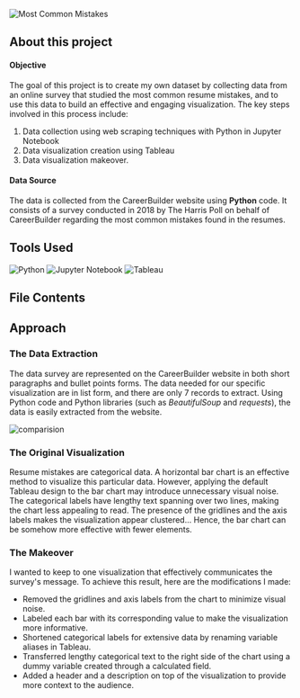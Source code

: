 ![Most Common Mistakes](https://github.com/chanronnie/Tableau_Most_Common_CV_Mistakes/assets/121308347/07310181-f298-4943-8c1b-8325f2d4651b)
## About this project

#### Objective

The goal of this project is to create my own dataset by collecting data from an online survey that studied the most common resume mistakes, and to use this data to build an effective and engaging visualization. The key steps involved in this process include:

1. Data collection using web scraping techniques with Python in Jupyter Notebook
2. Data visualization creation using Tableau
3. Data visualization makeover.

#### Data Source

The data is collected from the CareerBuilder website using **Python** code. It consists of a survey conducted in 2018 by The Harris Poll on behalf of CareerBuilder regarding the most common mistakes found in the resumes.

## Tools Used
![Python](https://img.shields.io/badge/Python-14354C?style=for-the-badge&logo=python&logoColor=white)
 ![Jupyter Notebook](https://img.shields.io/badge/jupyter-%23FA0F00.svg?style=for-the-badge&logo=jupyter&logoColor=white)
 ![Tableau](https://img.shields.io/badge/Tableau-E97627?style=for-the-badge&logo=Tableau&logoColor=white)

## File Contents

## Approach

### The Data Extraction

The data survey are represented on the CareerBuilder website in both short paragraphs and bullet points forms. The data needed for our specific visualization are in list form, and there are only 7 records to extract. Using Python code and Python libraries (such as *BeautifulSoup* and *requests*), the data is easily extracted from the website.




![comparision](https://github.com/chanronnie/Tableau_Most_Common_CV_Mistakes/assets/121308347/4fd2a8f8-a0ca-436a-84a6-0e7ed5b0a29a)

### The Original Visualization

Resume mistakes are categorical data. A horizontal bar chart is an effective method to visualize this particular data. However, applying the default Tableau design to the bar chart may introduce unnecessary visual noise. The categorical labels have lengthy text spanning over two lines, making the chart less appealing to read. The presence of the gridlines and the axis labels makes the visualization appear clustered... Hence, the bar chart can be somehow more effective with fewer elements.

### The Makeover

I wanted to keep to one visualization that effectively communicates the survey's message. To achieve this result, here are the modifications I made:

- Removed the gridlines and axis labels from the chart to minimize visual noise.
- Labeled each bar with its corresponding value to make the visualization more informative. 
- Shortened categorical labels for extensive data by renaming variable aliases in Tableau.
- Transferred lengthy categorical text to the right side of the chart using a dummy variable created through a calculated field.
- Added a header and a description on top of the visualization to provide more context to the audience.

